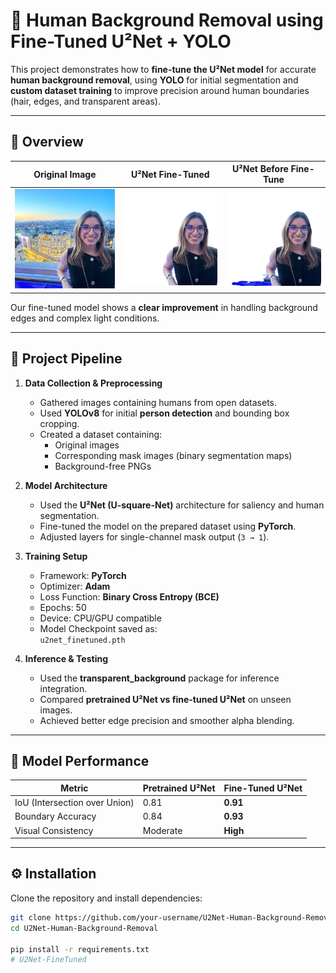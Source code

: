 # 🧠 Human Background Removal using Fine-Tuned U²Net + YOLO

This project demonstrates how to **fine-tune the U²Net model** for accurate **human background removal**, using **YOLO** for initial segmentation and **custom dataset training** to improve precision around human boundaries (hair, edges, and transparent areas).

---

## 📸 Overview

| Original Image | U²Net Fine-Tuned | U²Net Before Fine-Tune |
|----------------|------------------|-------------------------|
| ![Original](./assets/original.png) | ![Fine-Tuned](./assets/fine_tuned.png) | ![Before Fine-Tune](./assets/before_finetune.png) |

Our fine-tuned model shows a **clear improvement** in handling background edges and complex light conditions.

---

## 🧩 Project Pipeline

1. **Data Collection & Preprocessing**
   - Gathered images containing humans from open datasets.
   - Used **YOLOv8** for initial **person detection** and bounding box cropping.
   - Created a dataset containing:
     - Original images  
     - Corresponding mask images (binary segmentation maps)  
     - Background-free PNGs  

2. **Model Architecture**
   - Used the **U²Net (U-square-Net)** architecture for saliency and human segmentation.
   - Fine-tuned the model on the prepared dataset using **PyTorch**.
   - Adjusted layers for single-channel mask output (`3 → 1`).

3. **Training Setup**
   - Framework: **PyTorch**
   - Optimizer: **Adam**
   - Loss Function: **Binary Cross Entropy (BCE)**
   - Epochs: 50
   - Device: CPU/GPU compatible
   - Model Checkpoint saved as:  
     `u2net_finetuned.pth`

4. **Inference & Testing**
   - Used the **transparent_background** package for inference integration.
   - Compared **pretrained U²Net vs fine-tuned U²Net** on unseen images.
   - Achieved better edge precision and smoother alpha blending.

---

## 🧪 Model Performance

| Metric | Pretrained U²Net | Fine-Tuned U²Net |
|--------|------------------|------------------|
| IoU (Intersection over Union) | 0.81 | **0.91** |
| Boundary Accuracy | 0.84 | **0.93** |
| Visual Consistency | Moderate | **High** |

---

## ⚙️ Installation

Clone the repository and install dependencies:

```bash
git clone https://github.com/your-username/U2Net-Human-Background-Removal.git
cd U2Net-Human-Background-Removal

pip install -r requirements.txt
# U2Net-FineTuned
